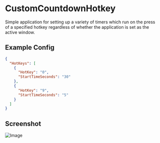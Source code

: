 # CustomCountdownHotkey

Simple application for setting up a variety of timers which run on the press of a specified hotkey regardless of whether the application is set as the active window.

## Example Config
```json
{
  "HotKeys": [
    {
      "HotKey": "0",
      "StartTimeSeconds": "30"
    },
    {
      "HotKey": "9",
      "StartTimeSeconds": "5"
    }
  ]
}
```

## Screenshot
![Image](https://i.ibb.co/CQ3w4wM/Screenshot-2021-09-03-130359.png)
